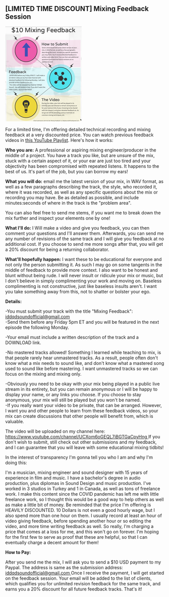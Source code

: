 ## [LIMITED TIME DISCOUNT] Mixing Feedback Session

![](/blog/mfm/1/36.png)

For a limited time, I'm offering detailed technical recording and mixing feedback at a very discounted price. You can watch previous feedback videos in [this YouTube Playlist](https://www.youtube.com/playlist?list=PLjvmrOUg3J0r-5Tz0XAMZ4gRbNvBPbhZg). Here's how it works:

**Who you are:** A professional or aspiring mixing engineer/producer in the middle of a project. You have a track you like, but are unsure of the mix, stuck with a certain aspect of it, or your ear are just too tired and your objectivity has been compromised with repeated listens. It happens to the best of us. It's part of the job, but you can borrow my ears!

**What you will do:** email me the latest version of your mix, in WAV format, as well as a few paragraphs describing the track, the style, who recorded it, where it was recorded, as well as any specific questions about the mix or recording you may have. Be as detailed as possible, and include minutes:seconds of where in the track is the "problem area".

You can also feel free to send me stems, if you want me to break down the mix further and inspect your elements one by one!

**What I'll do:** I Will make a video and give you feedback, you can then comment your questions and I'll answer them. Afterwards, you can send me any number of revisions of the same track and I will give you feedback at no additional cost. If you choose to send me more songs after that, you will get a 20% discount for being a returning collaborator.

**What'll hopefully happen:** I want these to be educational for everyone and not only the person submitting it. As such I may go on some tangents in the middle of feedback to provide more context. I also want to be honest and blunt without being rude. I will never insult or ridicule your mix or music, but I don't believe in simply complimenting your work and moving on. Baseless complimenting is not constructive, just like baseless insults aren't. I want you take something away from this, not to shatter or bolster your ego.

**Details:**

-You must submit your track with the title "Mixing Feedback": iddqdsoundofficial@gmail.com  
-Send them before any Friday 5pm ET and you will be featured in the next episode the following Monday.

-Your email must include a written description of the track and a DOWNLOAD link.

-No mastered tracks allowed! Something I learned while teaching to mix, is that people rarely hear unmastered tracks. As a result, people often don't know what a mix needs to sound like, and don't know what a mastered song used to sound like before mastering. I want unmastered tracks so we can focus on the mixing and mixing only.

-Obviously you need to be okay with your mix being played in a public live stream in its entirety, but you can remain anonymous or I will be happy to display your name, or any links you choose. If you choose to stay anonymous, your mix will still be played but you won't be named.  
-If you really want your video to be private, that can be arranged. However, I want you and other people to learn from these feedback videos, so your mix can create discussions that other people will benefit from, which is valuable.

The video will be uploaded on my channel here:  
<https://www.youtube.com/channel/UCXom6oGEQL7iBGTGaCpyHng>[ ](https://www.youtube.com/channel/UCXom6oGEQL7iBGTGaCpyHng) If you don't wish to submit, still check out other submissions and my feedback, and I can guarantee that you will leave with some educational mixing tidbits!

In the interest of transparency I'm gonna tell you who I am and why I'm doing this:

I'm a musician, mixing engineer and sound designer with 15 years of experience in film and music. I have a bachelor's degree in audio production, plus diplomas in Sound Design and music production. I've worked in 3 studios in Turkey and 1 in Canada, as well as tons of freelance work. I make this content since the COVID pandemic has left me with little freelance work, so I thought this would be a good way to help others as well as make a little bit of money. Be reminded that the price I'm offering is HEAVILY DISCOUNTED. 10 Dollars is not even a good hourly wage, but I also spend more than one hour on them. I usually record at least an hour of video giving feedback, before spending another hour or so editing the video, and more time writing feedback as well. So really, I'm charging a price that comes at a loss for me, and this won't go on forever. I'm hoping for the first few to serve as proof that these are helpful, so that I can eventually charge a decent amount for them!

**How to Pay:**

After you send me the mix, I will ask you to send a $10 USD payment to my Paypal. The address is same as the submission address: [iddqdsoundofficial@gmail.com ](mailto:iddqdsoundofficial@gmail.com) Once I receive the payment, I will get started on the feedback session. Your email will be added to the list of clients, which qualifies you for unlimited revision feedback for the same track, and earns you a 20% discount for all future feedback tracks. That's it!

